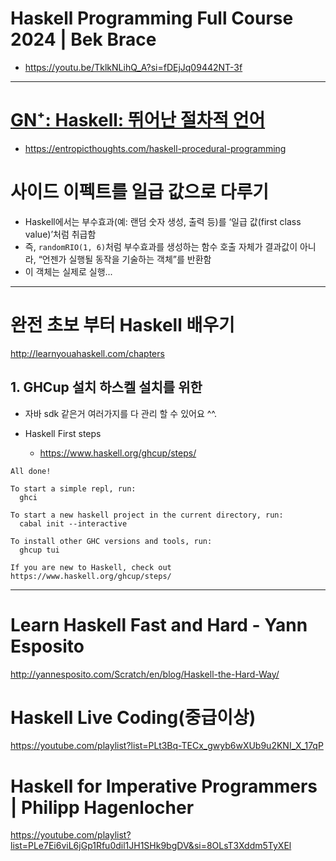 # Haskell Programming Full Course 2024 | Bek Brace

- https://youtu.be/TklkNLihQ_A?si=fDEjJq09442NT-3f

<hr>

# **[GN⁺: Haskell: 뛰어난 절차적 언어](<https://news.hada.io/topic?id=18812&utm_source=discord&utm_medium=bot&utm_campaign=1480>)**

- https://entropicthoughts.com/haskell-procedural-programming

# 사이드 이펙트를 일급 값으로 다루기  
- Haskell에서는 부수효과(예: 랜덤 숫자 생성, 출력 등)를 ‘일급 값(first class value)’처럼 취급함  
- 즉, `randomRIO(1, 6)`처럼 부수효과를 생성하는 함수 호출 자체가 결과값이 아니라, “언젠가 실행될 동작을 기술하는 객체”를 반환함  
- 이 객체는 실제로 실행...

<hr />


# 완전 초보 부터 Haskell 배우기

http://learnyouahaskell.com/chapters

## 1. GHCup 설치  하스켈 설치를 위한 

- 자바 sdk 같은거 여러가지를 다 관리 할 수 있어요 ^^.

- Haskell First steps

  - https://www.haskell.org/ghcup/steps/

```
All done!

To start a simple repl, run:
  ghci

To start a new haskell project in the current directory, run:
  cabal init --interactive

To install other GHC versions and tools, run:
  ghcup tui

If you are new to Haskell, check out https://www.haskell.org/ghcup/steps/
```

<hr>

# Learn Haskell Fast and Hard - Yann Esposito

http://yannesposito.com/Scratch/en/blog/Haskell-the-Hard-Way/


# Haskell Live Coding(중급이상)

https://youtube.com/playlist?list=PLt3Bq-TECx_gwyb6wXUb9u2KNI_X_17qP

# Haskell for Imperative Programmers | Philipp Hagenlocher

https://youtube.com/playlist?list=PLe7Ei6viL6jGp1Rfu0dil1JH1SHk9bgDV&si=8OLsT3Xddm5TyXEl
